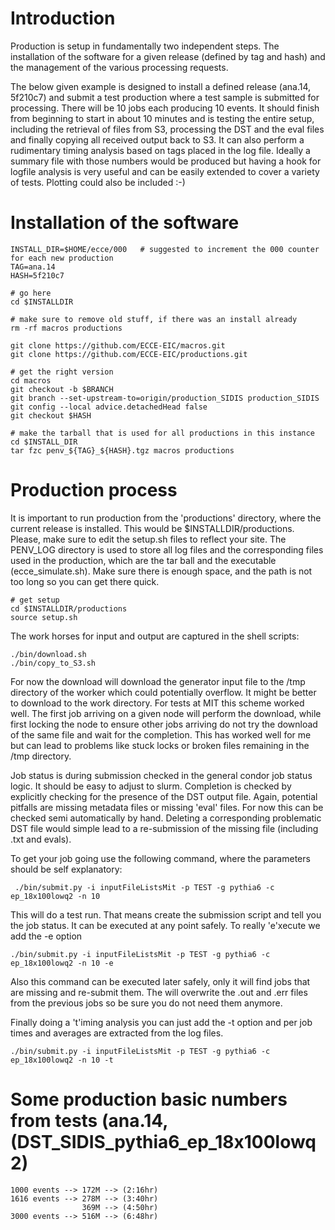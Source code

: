 # Introduction

Production is setup in fundamentally two independent steps. The installation of the software for a
given release (defined by tag and hash) and the management of the various processing requests.

The below given example is designed to install a defined release (ana.14, 5f210c7) and submit a test
production where a test sample is submitted for processing. There will be 10 jobs each producing 10
events. It should finish from beginning to start in about 10 minutes and is testing the entire
setup, including the retrieval of files from S3, processing the DST and the eval files and finally
copying all received output back to S3. It can also perform a rudimentary timing analysis based on
tags placed in the log file. Ideally a summary file with those numbers would be produced but having
a hook for logfile analysis is very useful and can be easily extended to cover a variety of tests.
Plotting could also be included :-)

# Installation of the software

    INSTALL_DIR=$HOME/ecce/000   # suggested to increment the 000 counter for each new production
    TAG=ana.14
    HASH=5f210c7
  
    # go here
    cd $INSTALLDIR
  
    # make sure to remove old stuff, if there was an install already
    rm -rf macros productions
  
    git clone https://github.com/ECCE-EIC/macros.git
    git clone https://github.com/ECCE-EIC/productions.git
  
    # get the right version
    cd macros
    git checkout -b $BRANCH
    git branch --set-upstream-to=origin/production_SIDIS production_SIDIS
    git config --local advice.detachedHead false
    git checkout $HASH
  
    # make the tarball that is used for all productions in this instance
    cd $INSTALL_DIR
    tar fzc penv_${TAG}_${HASH}.tgz macros productions


# Production process

It is important to run production from the 'productions' directory, where the current release is
installed. This would be $INSTALLDIR/productions. Please, make sure to edit the setup.sh files to
reflect your site. The PENV_LOG directory is used to store all log files and the corresponding files
used in the production, which are the tar ball and the executable (ecce_simulate.sh). Make sure
there is enough space, and the path is not too long so you can get there quick.

    # get setup
    cd $INSTALLDIR/productions
    source setup.sh

The work horses for input and output are captured in the shell scripts:

    ./bin/download.sh
    ./bin/copy_to_S3.sh

For now the download will download the generator input file to the /tmp directory of the worker
which could potentially overflow. It might be better to download to the work directory. For tests at
MIT this scheme worked well. The first job arriving on a given node will perform the download, while
first locking the node to ensure other jobs arriving do not try the download of the same file and
wait for the completion. This has worked well for me but can lead to problems like stuck locks or
broken files remaining in the /tmp directory.

Job status is during submission checked in the general condor job status logic. It should be easy to
adjust to slurm. Completion is checked by explicitly checking for the presence of the DST output
file. Again, potential pitfalls are missing metadata files or missing 'eval' files. For now this can
be checked semi automatically by hand. Deleting a corresponding problematic DST file would simple lead
to a re-submission of the missing file (including .txt and evals).

To get your job going use the following command, where the parameters should be self explanatory:

     ./bin/submit.py -i inputFileListsMit -p TEST -g pythia6 -c ep_18x100lowq2 -n 10

This will do a test run. That means create the submission script and tell you the job status. It can
be executed at any point safely. To really 'e'xecute we add the -e option

    ./bin/submit.py -i inputFileListsMit -p TEST -g pythia6 -c ep_18x100lowq2 -n 10 -e

Also this command can be executed later safely, only it will find jobs that are missing and
re-submit them. The will overwrite the .out and .err files from the previous jobs so be sure you do
not need them anymore.

Finally doing a 't'iming analysis you can just add the -t option and per job times and averages are
extracted from the log files.

    ./bin/submit.py -i inputFileListsMit -p TEST -g pythia6 -c ep_18x100lowq2 -n 10 -t


# Some production basic numbers from tests (ana.14,  (DST_SIDIS_pythia6_ep_18x100lowq2)

    1000 events --> 172M --> (2:16hr)
    1616 events --> 278M --> (3:40hr)
                    369M --> (4:50hr)
    3000 events --> 516M --> (6:48hr)
